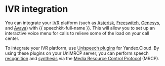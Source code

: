 # IVR integration

You can integrate your [IVR](https://en.wikipedia.org/wiki/Interactive_voice_response) platform (such as [Asterisk](https://www.asterisk.org), [Freeswitch](https://freeswitch.com), [Genesys](https://www.genesys.com/), and [Avaya](https://www.avaya.com/)) with {{ speechkit-full-name }}. This will allow you to set up an interactive voice menu for calls to relieve some of the load on your call center.

To integrate your IVR platform, use [Unispeech plugins](https://www.unispeech.io/yandex) for Yandex.Cloud. By using these plugins on your UniMRCP server, you can perform speech [recognition](../stt/) and [synthesis](../tts/) via the [Media Resource Control Protocol](https://en.wikipedia.org/wiki/Media_Resource_Control_Protocol) (MRCP).

